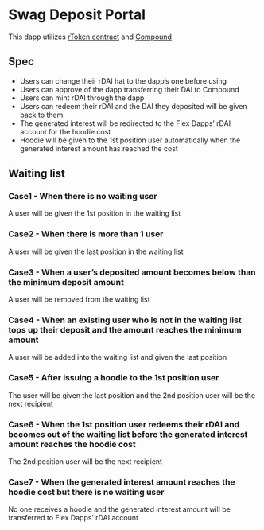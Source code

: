 # Swag Deposit Portal
This dapp utilizes [rToken contract](https://github.com/decentral-ee/rtoken-contracts) and [Compound](https://github.com/compound-finance)

## Spec
* Users can change their rDAI hat to the dapp’s one before using
* Users can approve of the dapp transferring their DAI to Compound
* Users can mint rDAI through the dapp
* Users can redeem their rDAI and the DAI they deposited will be given back to them
* The generated interest will be redirected to the Flex Dapps’ rDAI account for the hoodie cost
* Hoodie will be given to the 1st position user automatically when the generated interest amount has reached the cost


## Waiting list
### Case1 - When there is no waiting user
A user will be given the 1st position in the waiting list

### Case2 - When there is more than 1 user
A user will be given the last position in the waiting list

### Case3 - When a user’s deposited amount becomes below than the minimum deposit amount
A user will be removed from the waiting list

### Case4 - When an existing user who is not in the waiting list tops up their deposit and the amount reaches the minimum amount
A user will be added into the waiting list and given the last position

### Case5 - After issuing a hoodie to the 1st position user
The user will be given the last position and the 2nd position user will be the next recipient

### Case6 - When the 1st position user redeems their rDAI and becomes out of the waiting list before the generated interest amount reaches the hoodie cost
The 2nd position user will be the next recipient

### Case7 - When the generated interest amount reaches the hoodie cost but there is no waiting user
No one receives a hoodie and the generated interest amount will be transferred to Flex Dapps’ rDAI account